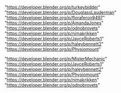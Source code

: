 "https://developer.blender.org/p/turkeybidder"
"https://developer.blender.org/p/DouglassLauderman"
"https://developer.blender.org/p/floraferon9497"
"https://developer.blender.org/p/AmandaJones"
"https://developer.blender.org/p/odnobrovets"
"https://developer.blender.org/p/nimakrikken"
"https://developer.blender.org/p/JayceRoberts1"
"https://developer.blender.org/p/haleybennett2"
"https://developer.blender.org/p/Physiomount"
 
"https://developer.blender.org/p/MisterMechanic"
"https://developer.blender.org/p/JayceRoberts1"
"https://developer.blender.org/p/haleybennett2"
"https://developer.blender.org/p/Physiomount"
"https://developer.blender.org/p/nimakrikken"
"https://developer.blender.org/p/odnobrovets"
 
